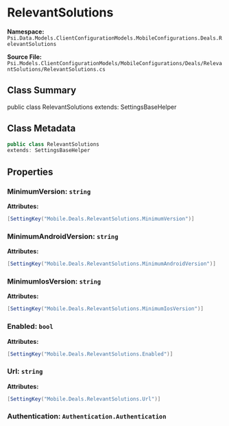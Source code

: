 # RelevantSolutions

**Namespace:** `Psi.Data.Models.ClientConfigurationModels.MobileConfigurations.Deals.RelevantSolutions`

**Source File:** `Psi.Models.ClientConfigurationModels/MobileConfigurations/Deals/RelevantSolutions/RelevantSolutions.cs`

## Class Summary

public class RelevantSolutions
extends: SettingsBaseHelper

## Class Metadata

```typescript
public class RelevantSolutions
extends: SettingsBaseHelper
```

## Properties

### MinimumVersion: `string`

**Attributes:**
```csharp
[SettingKey("Mobile.Deals.RelevantSolutions.MinimumVersion")]
```

### MinimumAndroidVersion: `string`

**Attributes:**
```csharp
[SettingKey("Mobile.Deals.RelevantSolutions.MinimumAndroidVersion")]
```

### MinimumIosVersion: `string`

**Attributes:**
```csharp
[SettingKey("Mobile.Deals.RelevantSolutions.MinimumIosVersion")]
```

### Enabled: `bool`

**Attributes:**
```csharp
[SettingKey("Mobile.Deals.RelevantSolutions.Enabled")]
```

### Url: `string`

**Attributes:**
```csharp
[SettingKey("Mobile.Deals.RelevantSolutions.Url")]
```

### Authentication: `Authentication.Authentication`
